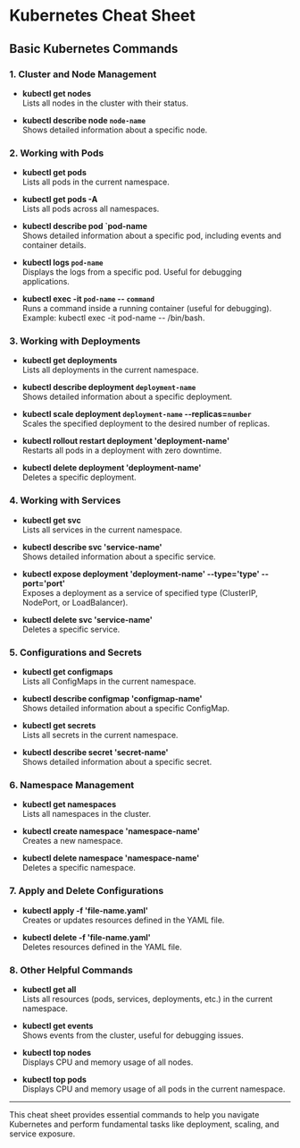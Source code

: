# Kubernetes Cheat Sheet

## Basic Kubernetes Commands

### 1. Cluster and Node Management

- **kubectl get nodes**  
  Lists all nodes in the cluster with their status.

- **kubectl describe node `node-name`**  
  Shows detailed information about a specific node.

### 2. Working with Pods

- **kubectl get pods**  
  Lists all pods in the current namespace.

- **kubectl get pods -A**  
  Lists all pods across all namespaces.

- **kubectl describe pod `pod-name**  
  Shows detailed information about a specific pod, including events and container details.

- **kubectl logs `pod-name`**  
  Displays the logs from a specific pod. Useful for debugging applications.

- **kubectl exec -it `pod-name` -- `command`**  
  Runs a command inside a running container (useful for debugging). Example: kubectl exec -it pod-name -- /bin/bash.

### 3. Working with Deployments

- **kubectl get deployments**  
  Lists all deployments in the current namespace.

- **kubectl describe deployment `deployment-name`**  
  Shows detailed information about a specific deployment.

- **kubectl scale deployment `deployment-name` --replicas=`number`**  
  Scales the specified deployment to the desired number of replicas.

- **kubectl rollout restart deployment 'deployment-name'**  
  Restarts all pods in a deployment with zero downtime.

- **kubectl delete deployment 'deployment-name'**  
  Deletes a specific deployment.

### 4. Working with Services

- **kubectl get svc**  
  Lists all services in the current namespace.

- **kubectl describe svc 'service-name'**  
  Shows detailed information about a specific service.

- **kubectl expose deployment 'deployment-name' --type='type' --port='port'**  
  Exposes a deployment as a service of specified type (ClusterIP, NodePort, or LoadBalancer).

- **kubectl delete svc 'service-name'**  
  Deletes a specific service.

### 5. Configurations and Secrets

- **kubectl get configmaps**  
  Lists all ConfigMaps in the current namespace.

- **kubectl describe configmap 'configmap-name'**  
  Shows detailed information about a specific ConfigMap.

- **kubectl get secrets**  
  Lists all secrets in the current namespace.

- **kubectl describe secret 'secret-name'**  
  Shows detailed information about a specific secret.

### 6. Namespace Management

- **kubectl get namespaces**  
  Lists all namespaces in the cluster.

- **kubectl create namespace 'namespace-name'**  
  Creates a new namespace.

- **kubectl delete namespace 'namespace-name'**  
  Deletes a specific namespace.

### 7. Apply and Delete Configurations

- **kubectl apply -f 'file-name.yaml'**  
  Creates or updates resources defined in the YAML file.

- **kubectl delete -f 'file-name.yaml'**  
  Deletes resources defined in the YAML file.

### 8. Other Helpful Commands

- **kubectl get all**  
  Lists all resources (pods, services, deployments, etc.) in the current namespace.

- **kubectl get events**  
  Shows events from the cluster, useful for debugging issues.

- **kubectl top nodes**  
  Displays CPU and memory usage of all nodes.

- **kubectl top pods**  
  Displays CPU and memory usage of all pods in the current namespace.
---

This cheat sheet provides essential commands to help you navigate Kubernetes and perform fundamental tasks like deployment, scaling, and service exposure.
